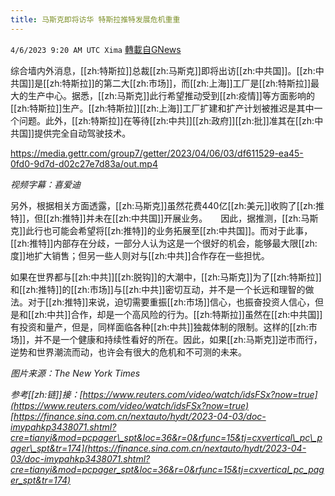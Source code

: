 ```yaml
---
title: 马斯克即将访华 特斯拉推特发展危机重重
---
```

`4/6/2023 9:20 AM UTC Xima` [轉載自GNews](https://gnews.org/articles/1075627)


综合墙内外消息，[[zh:特斯拉]]总裁[[zh:马斯克]]即将出访[[zh:中共国]]。[[zh:中共国]]是[[zh:特斯拉]]的第二大[[zh:市场]]，而[[zh:上海]]工厂是[[zh:特斯拉]]最大的生产中心。据悉，[[zh:马斯克]]此行希望推动受到[[zh:疫情]]等方面影响的[[zh:特斯拉]]生产。[[zh:特斯拉]][[zh:上海]]工厂扩建和扩产计划被推迟是其中一个问题。此外，[[zh:特斯拉]]在等待[[zh:中共]][[zh:政府]][[zh:批]]准其在[[zh:中共国]]提供完全自动驾驶技术。

https://media.gettr.com/group7/getter/2023/04/06/03/df611529-ea45-0fd0-9d7d-d02c27e7d83a/out.mp4

*视频字幕：喜爱迪*

另外，根据相关方面透露，[[zh:马斯克]]虽然花费440亿[[zh:美元]]收购了[[zh:推特]]，但[[zh:推特]]并未在[[zh:中共国]]开展业务。　　因此，据推测，[[zh:马斯克]]此行也可能会希望将[[zh:推特]]的业务拓展至[[zh:中共国]]。而对于此事，[[zh:推特]]内部存在分歧，一部分人认为这是一个很好的机会，能够最大限[[zh:度]]地扩大销售；但另一些人则对与[[zh:中共]]合作存在一些担忧。

如果在世界都与[[zh:中共]][[zh:脱钩]]的大潮中，[[zh:马斯克]]为了[[zh:特斯拉]]和[[zh:推特]]的[[zh:市场]]与[[zh:中共]]密切互动，并不是一个长远和理智的做法。对于[[zh:推特]]来说，迫切需要重振[[zh:市场]]信心，也振奋投资人信心，但是和[[zh:中共]]合作，却是一个高风险的行为。[[zh:特斯拉]]虽然在[[zh:中共国]]有投资和量产，但是，同样面临各种[[zh:中共]]独裁体制的限制。这样的[[zh:市场]]，并不是一个健康和持续性看好的所在。因此，如果[[zh:马斯克]]逆市而行，逆势和世界潮流而动，也许会有很大的危机和不可测的未来。

*图片来源：The New York Times*

*参考[[zh:链]]接：[https://www.reuters.com/video/watch/idsFSx?now=true](https://www.reuters.com/video/watch/idsFSx?now=true)
[https://finance.sina.com.cn/nextauto/hydt/2023-04-03/doc-imypahkp3438071.shtml?cre=tianyi&mod=pcpager\_spt&loc=36&r=0&rfunc=15&tj=cxvertical\_pc\_pager\_spt&tr=174](https://finance.sina.com.cn/nextauto/hydt/2023-04-03/doc-imypahkp3438071.shtml?cre=tianyi&mod=pcpager_spt&loc=36&r=0&rfunc=15&tj=cxvertical_pc_pager_spt&tr=174)*

